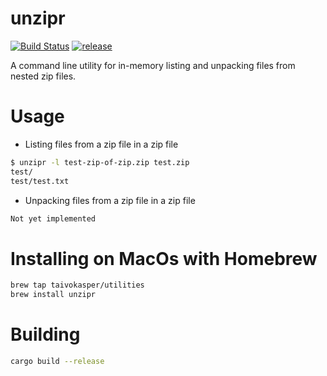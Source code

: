 # unzipr
[![Build Status](https://travis-ci.org/taivokasper/unzipr.svg?branch=master)](https://travis-ci.org/taivokasper/unzipr)
[![release](http://github-release-version.herokuapp.com/github/taivokasper/unzipr/release.svg?style=flat)](https://github.com/taivokasper/unzipr/releases/latest)

A command line utility for in-memory listing and unpacking files from nested zip files.

# Usage
* Listing files from a zip file in a zip file
```bash
$ unzipr -l test-zip-of-zip.zip test.zip
test/
test/test.txt
```
* Unpacking files from a zip file in a zip file
```bash
Not yet implemented
```

# Installing on MacOs with Homebrew
```bash
brew tap taivokasper/utilities
brew install unzipr
```

# Building
```bash
cargo build --release
```
